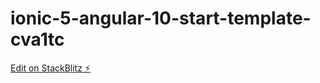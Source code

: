 # ionic-5-angular-10-start-template-cva1tc

[Edit on StackBlitz ⚡️](https://stackblitz.com/edit/ionic-5-angular-10-start-template-cva1tc)